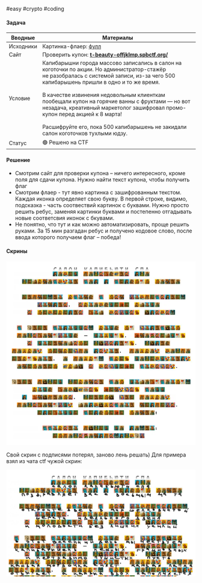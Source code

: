 #easy #crypto #coding 

#### Задача

| Вводные   | Материалы                                                                                                                                                                                                                                                                                                                                                                                                                                                              |
| --------- | ---------------------------------------------------------------------------------------------------------------------------------------------------------------------------------------------------------------------------------------------------------------------------------------------------------------------------------------------------------------------------------------------------------------------------------------------------------------------- |
| Исходники | Картинка-флаер: [фулл](./assets/beauty_flyer.png)                                                                                                                                                                                                                                                                                                                                                                                                                      |
| Сайт      | Проверить купон: [**t-beauty-offjklmp.spbctf.org/**](https://t-beauty-offjklmp.spbctf.org/)                                                                                                                                                                                                                                                                                                                                                                            |
| Условие   | Капибарышни города массово записались в салон на коготочки по акции. Но администратор-стажёр не разобралась с системой записи, из-за чего 500 капибарышень пришли в одно и то же время.<br><br>В качестве извинения недовольным клиенткам пообещали купон на горячие ванны с фруктами — но вот незадача, креативный маркетолог зашифровал промо-купон перед акцией к 8 марта!<br><br>Расшифруйте его, пока 500 капибарышень не закидали салон коготочков тухлыми юдзу. |
| Статус    | 🟢 Решено на CTF                                                                                                                                                                                                                                                                                                                                                                                                                                                       |

#### Решение

- Смотрим сайт для проверки купона – ничего интересного, кроме поля для сдачи купона. Нужно найти текст купона, чтобы получить флаг
- Смотрим флаер - тут явно картинка с зашифрованным текстом. Каждая иконка определяет свою букву. В первой строке, видимо, подсказка - часть соотвествий картинок с буквами. Нужно просто решить ребус, заменяя картинки буквами и постепенно отгадывать новые соответсвия иконок с бкувами.
- Не понятно, что тут и как можно автоматизировать, проще решить руками. За 15 мин разгадан ребус и получено кодовое слово, после ввода которого получаем флаг – победа!

#### Скрины

![](./assets/image-42.webp)

Свой скрин с подписями потерял, заново лень решать) Для примера взял из чата ctf чужой скрин:

![](./assets/image-43.webp) 